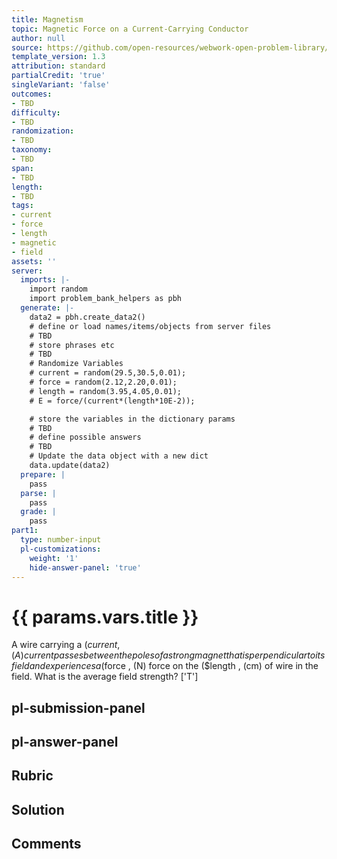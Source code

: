 ```yaml
---
title: Magnetism
topic: Magnetic Force on a Current-Carrying Conductor
author: null
source: https://github.com/open-resources/webwork-open-problem-library/tree/master/Contrib/BrockPhysics/College_Physics_Urone/22.Magnetism/22-07.Magnetic_Force_on_a_Current_Carrying_Conductor/NU_U17_22_07_007.pg
template_version: 1.3
attribution: standard
partialCredit: 'true'
singleVariant: 'false'
outcomes:
- TBD
difficulty:
- TBD
randomization:
- TBD
taxonomy:
- TBD
span:
- TBD
length:
- TBD
tags:
- current
- force
- length
- magnetic
- field
assets: ''
server:
  imports: |-
    import random
    import problem_bank_helpers as pbh
  generate: |-
    data2 = pbh.create_data2()
    # define or load names/items/objects from server files
    # TBD
    # store phrases etc
    # TBD
    # Randomize Variables
    # current = random(29.5,30.5,0.01);
    # force = random(2.12,2.20,0.01);
    # length = random(3.95,4.05,0.01);
    # E = force/(current*(length*10E-2));

    # store the variables in the dictionary params
    # TBD
    # define possible answers
    # TBD
    # Update the data object with a new dict
    data.update(data2)
  prepare: |
    pass
  parse: |
    pass
  grade: |
    pass
part1:
  type: number-input
  pl-customizations:
    weight: '1'
    hide-answer-panel: 'true'
---
```


# {{ params.vars.title }} 


A wire carrying a ($current , (A) current passes between the poles of a strong magnet that is perpendicular to its field and experiences a ($force , (N) force on the ($length , (cm) of wire in the field. What is the average field strength?
['T']

## pl-submission-panel 


## pl-answer-panel 


## Rubric 


## Solution 


## Comments 


